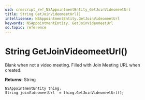 ```yaml
---
uid: crmscript_ref_NSAppointmentEntity_GetJoinVideomeetUrl
title: String GetJoinVideomeetUrl()
intellisense: NSAppointmentEntity.GetJoinVideomeetUrl
keywords: NSAppointmentEntity, GetJoinVideomeetUrl
so.topic: reference
---
```


# String GetJoinVideomeetUrl()

Blank when not a video meeting. Filled with Join Meeting URL when created.

**Returns:** String

```crmscript
NSAppointmentEntity thing;
String joinVideomeetUrl  = thing.GetJoinVideomeetUrl();
```

